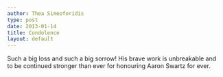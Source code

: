 ```yaml
---
author: Thea Simeoforidis
type: post
date: 2013-01-14
title: Condolence
layout: default
---
```

Such a big loss and such a big sorrow! His brave work is unbreakable and to be continued stronger than ever for honouring Aaron Swartz for ever.